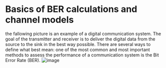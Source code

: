 # Basics of BER calculations and channel models  

the fallowing picture is an example of a digital communication system. 
The goal of the transmitter and receiver is to deliver the digital data from the source to the sink in the best way possible. 
There are several ways to define what best mean: one of the most common and most important methods to assess the performance of a communication system is the Bit Error Rate (BER).
![image](https://user-images.githubusercontent.com/73135657/189884186-940fc7b9-3cea-498a-a66f-17a14ad40e40.png) 


